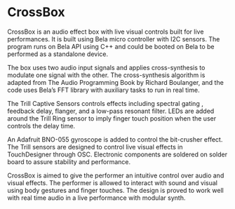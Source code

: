 # CrossBox
 CrossBox is an audio effect box with live visual controls built for live performances. It is built using Bela micro controller with I2C sensors. The program runs on Bela API using C++ and could be booted on Bela to be performed as a standalone device. 

The box uses two audio input signals and applies cross-synthesis to modulate one signal with the other. The cross-synthesis algorithm is adapted from The Audio Programming Book by Richard Boulanger, and the code uses Bela’s FFT library with auxiliary tasks to run in real time.

The Trill Captive Sensors controls effects including spectral gating , feedback delay, flanger, and a low-pass resonant filter. LEDs are added around the Trill Ring sensor to imply finger touch position when the user controls the delay time.

An Adafruit BNO-055 gyroscope is added to control the bit-crusher effect. The Trill sensors are designed to control live visual effects in TouchDesigner through OSC. Electronic components are soldered on solder board to assure stability and performance. 

CrossBox is aimed to give the performer an intuitive control over audio and visual effects. The performer is allowed to interact with sound and visual using body gestures and finger touches. The design is proved to work well with real time audio in a live performance with modular synth. 
